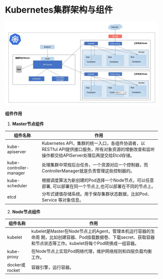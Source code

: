 # Kubernetes集群架构与组件

![kubernetes架构图](../../../_media/kubernetes.jpg)

**组件作用**

1. **Master节点组件**

| 组件名称                | 作用                                                                                                                                             |
| ----------------------- | ------------------------------------------------------------------------------------------------------------------------------------------------ |
| kube-apiserver          | Kubernetes API，集群的统一入口，各组件协调者，以RESTful API提供接口服务，所有对象资源的增删改查和监听操作都交给APIServer处理后再提交给Etcd存储。 |
| kube-controller-manager | 处理集群中常规后台任务，一个资源对应一个控制器，而 ControllerManager就是负责管理这些控制器的。                                                   |
| kube-scheduler          | 根据调度算法为新创建的Pod选择一个Node节点，可以任意部署, 可以部署在同一个节点上,也可以部署在不同的节点上。                                       |
| etcd                    | 分布式键值存储系统。用于保存集群状态数据，比如Pod、Service 等对象信息。                                                                          |

2. **Node节点组件**

| 组件名称       | 作用                                                                                                                                                                 |
| -------------- | -------------------------------------------------------------------------------------------------------------------------------------------------------------------- |
| kubelet        | kubelet是Master在Node节点上的Agent，管理本机运行容器的生命周 期，比如创建容器、Pod挂载数据卷、下载secret、获取容器和节点状态等工作。kubelet将每个Pod转换成一组容器。 |
| kube-proxy     | 在Node节点上实现Pod网络代理，维护网络规则和四层负载均衡工作。                                                                                                        |
| docker或rocket | 容器引擎，运行容器。                                                                                                                                                 |